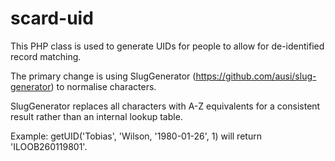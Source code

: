 # scard-uid
This PHP class is used to generate UIDs for people to allow for de-identified record matching.

The primary change is using SlugGenerator (https://github.com/ausi/slug-generator) to normalise characters.

SlugGenerator replaces all characters with A-Z equivalents for a consistent result rather than an internal lookup table.

Example: getUID('Tobias', 'Wilson, '1980-01-26', 1) will return 'ILOOB260119801'.
